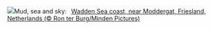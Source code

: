 ![](https://www.bing.com/th?id=OHR.FrieslandNetherlands_EN-GB5948311927_UHD.jpg&w=1000)Mud, sea and sky:&nbsp;&ensp;[Wadden Sea coast, near Moddergat, Friesland, Netherlands (© Ron ter Burg/Minden Pictures)](https://www.bing.com/th?id=OHR.FrieslandNetherlands_EN-GB5948311927_UHD.jpg)
<br><br/>
